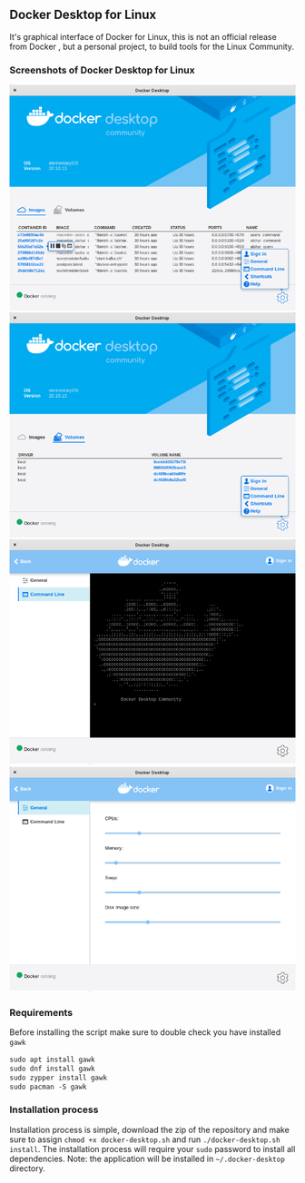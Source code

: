 ## Docker Desktop for Linux
It's graphical interface of Docker for Linux, this is not an official release from Docker , but a personal project, to build tools for the Linux Community.

### Screenshots of Docker Desktop for Linux
![](screenshots/screen01.png)
![](screenshots/screen02.png)
![](screenshots/screen03.png)
![](screenshots/screen04.png)

### Requirements
Before installing the script make sure to double check you have installed `gawk`
```shell
sudo apt install gawk
sudo dnf install gawk
sudo zypper install gawk
sudo pacman -S gawk
```


### Installation process
Installation process is simple, download the zip of the repository and make sure to assign `chmod +x docker-desktop.sh` and run `./docker-desktop.sh install`.
The installation process will require your `sudo` password to install all dependencies.
Note: the application will be installed in `~/.docker-desktop` directory.
